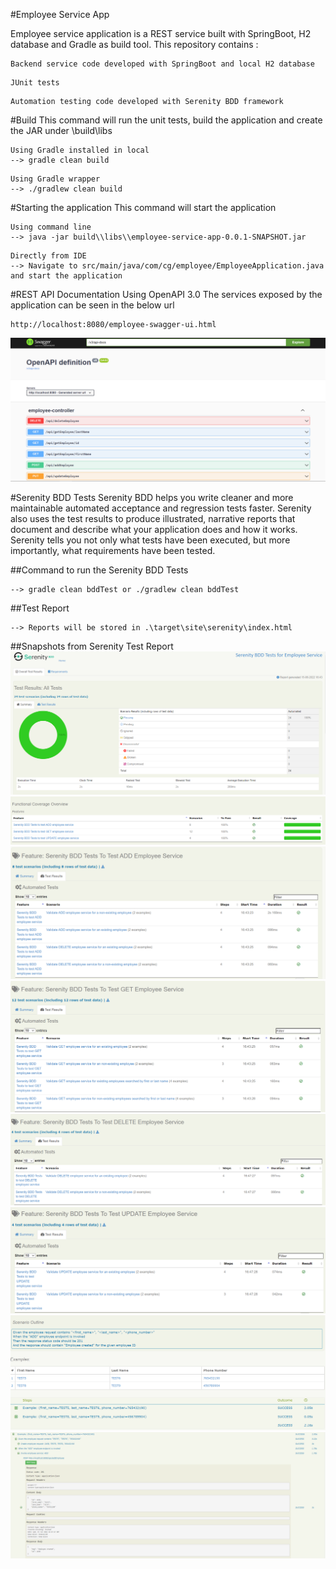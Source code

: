 #Employee Service App

Employee service application is a REST service built with SpringBoot, H2 database and Gradle as build tool. 
This repository contains :
````
Backend service code developed with SpringBoot and local H2 database
````
````
JUnit tests
````
````
Automation testing code developed with Serenity BDD framework
````

#Build
This command will run the unit tests, build the application and create the JAR under \build\libs
````
Using Gradle installed in local
--> gradle clean build 
````

````
Using Gradle wrapper
--> ./gradlew clean build 
````

#Starting the application
This command will start the application
````
Using command line
--> java -jar build\\libs\\employee-service-app-0.0.1-SNAPSHOT.jar
````
````
Directly from IDE
--> Navigate to src/main/java/com/cg/employee/EmployeeApplication.java and start the application
````

#REST API Documentation Using OpenAPI 3.0
The services exposed by the application can be seen in the below url
````
http://localhost:8080/employee-swagger-ui.html

````
![img_8.png](screenshots/img_8.png)

#Serenity BDD Tests
Serenity BDD helps you write cleaner and more maintainable automated acceptance and regression tests faster. 
Serenity also uses the test results to produce illustrated, narrative reports that document and describe what your application does and how it works. 
Serenity tells you not only what tests have been executed, but more importantly, what requirements have been tested.

##Command to run the Serenity BDD Tests
````
--> gradle clean bddTest or ./gradlew clean bddTest
````
##Test Report
````
--> Reports will be stored in .\target\site\serenity\index.html
````

##Snapshots from Serenity Test Report
![img.png](screenshots/img.png)
![img_1.png](screenshots/img_1.png)
![img_2.png](screenshots/img_2.png)
![img_3.png](screenshots/img_3.png)
![img_4.png](screenshots/img_4.png)
![img_5.png](screenshots/img_5.png)
![img_6.png](screenshots/img_6.png)
![img_7.png](screenshots/img_7.png)